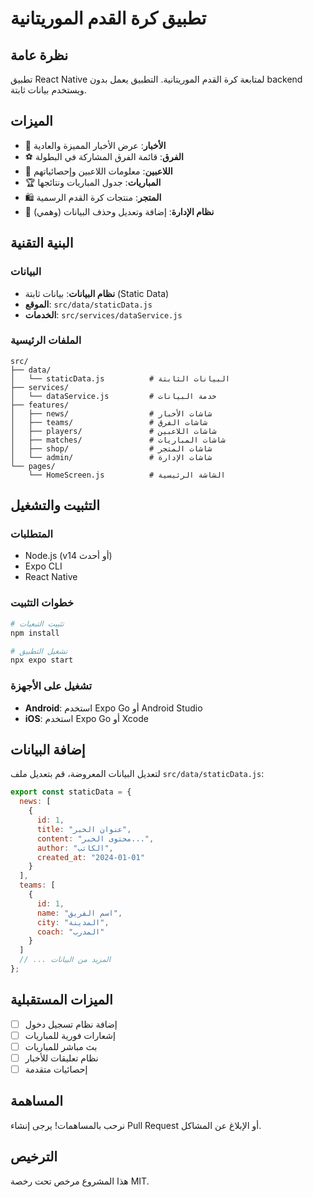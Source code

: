 # تطبيق كرة القدم الموريتانية

## نظرة عامة
تطبيق React Native لمتابعة كرة القدم الموريتانية. التطبيق يعمل بدون backend ويستخدم بيانات ثابتة.

## الميزات
- 📰 **الأخبار**: عرض الأخبار المميزة والعادية
- ⚽ **الفرق**: قائمة الفرق المشاركة في البطولة
- 👥 **اللاعبين**: معلومات اللاعبين وإحصائياتهم
- 🏆 **المباريات**: جدول المباريات ونتائجها
- 🛍️ **المتجر**: منتجات كرة القدم الرسمية
- 🔧 **نظام الإدارة**: إضافة وتعديل وحذف البيانات (وهمي)

## البنية التقنية

### البيانات
- **نظام البيانات**: بيانات ثابتة (Static Data)
- **الموقع**: `src/data/staticData.js`
- **الخدمات**: `src/services/dataService.js`

### الملفات الرئيسية
```
src/
├── data/
│   └── staticData.js          # البيانات الثابتة
├── services/
│   └── dataService.js         # خدمة البيانات
├── features/
│   ├── news/                  # شاشات الأخبار
│   ├── teams/                 # شاشات الفرق
│   ├── players/               # شاشات اللاعبين
│   ├── matches/               # شاشات المباريات
│   ├── shop/                  # شاشات المتجر
│   └── admin/                 # شاشات الإدارة
└── pages/
    └── HomeScreen.js          # الشاشة الرئيسية
```

## التثبيت والتشغيل

### المتطلبات
- Node.js (v14 أو أحدث)
- Expo CLI
- React Native

### خطوات التثبيت
```bash
# تثبيت التبعيات
npm install

# تشغيل التطبيق
npx expo start
```

### تشغيل على الأجهزة
- **Android**: استخدم Expo Go أو Android Studio
- **iOS**: استخدم Expo Go أو Xcode

## إضافة البيانات

لتعديل البيانات المعروضة، قم بتعديل ملف `src/data/staticData.js`:

```javascript
export const staticData = {
  news: [
    {
      id: 1,
      title: "عنوان الخبر",
      content: "محتوى الخبر...",
      author: "الكاتب",
      created_at: "2024-01-01"
    }
  ],
  teams: [
    {
      id: 1,
      name: "اسم الفريق",
      city: "المدينة",
      coach: "المدرب"
    }
  ]
  // ... المزيد من البيانات
};
```

## الميزات المستقبلية
- [ ] إضافة نظام تسجيل دخول
- [ ] إشعارات فورية للمباريات
- [ ] بث مباشر للمباريات
- [ ] نظام تعليقات للأخبار
- [ ] إحصائيات متقدمة

## المساهمة
نرحب بالمساهمات! يرجى إنشاء Pull Request أو الإبلاغ عن المشاكل.

## الترخيص
هذا المشروع مرخص تحت رخصة MIT. 